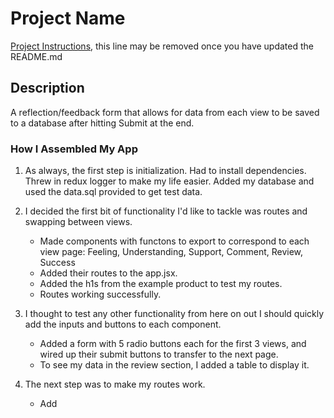 # Project Name

[Project Instructions](./INSTRUCTIONS.md), this line may be removed once you have updated the README.md

## Description

A reflection/feedback form that allows for data from each view to be saved to a database after hitting Submit at the end.


###  How I Assembled My App

1.  As always, the first step is initialization.  Had to install dependencies.  Threw in redux logger to make my life easier.  Added my database and used the data.sql provided to get test data.

2.  I decided the first bit of functionality I'd like to tackle was routes and swapping between views.
    - Made components with functons to export to correspond to each view page: Feeling, Understanding, Support, Comment, Review, Success
    - Added their routes to the app.jsx.
    - Added the h1s from the example product to test my routes.
    - Routes working successfully.

3.  I thought to test any other functionality from here on out I should quickly add the inputs and buttons to each component.
    - Added a form with 5 radio buttons each for the first 3 views, and wired up their submit buttons to transfer to the next page.
    - To see my data in the review section, I added a table to display it.

4.  The next step was to make my routes work.
    - Add